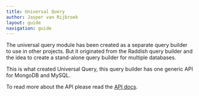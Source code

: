 ```yaml
---
title: Universal Query
author: Jasper van Rijbroek
layout: guide
navigation: guide
---
```


The universal query module has been created as a separate query builder to use in other projects.
But it originated from the Raddish query builder and the idea to create a stand-alone query builder for multiple databases.

This is what created Universal Query, this query builder has one generic API for MongoDB and MySQL.

To read more about the API please read the [API docs](/api/universal-query/).